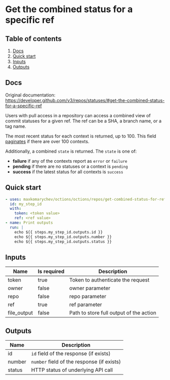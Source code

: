 # Get the combined status for a specific ref

## Table of contents

1. [Docs](#docs)
1. [Quick start](#quick-start)
1. [Inputs](#inputs)
1. [Outputs](#outputs)

<a name="quick-start" ></a>
## Docs

Original documentation: https://developer.github.com/v3/repos/statuses/#get-the-combined-status-for-a-specific-ref

Users with pull access in a repository can access a combined view of commit statuses for a given ref. The ref can be a SHA, a branch name, or a tag name.

The most recent status for each context is returned, up to 100. This field [paginates](https://developer.github.com/v3/#pagination) if there are over 100 contexts.

Additionally, a combined `state` is returned. The `state` is one of:

*   **failure** if any of the contexts report as `error` or `failure`
*   **pending** if there are no statuses or a context is `pending`
*   **success** if the latest status for all contexts is `success`


<a name="quick start" ></a>
## Quick start

```yaml
- uses: maxkomarychev/octions/octions/repos/get-combined-status-for-ref@master
  id: my_step_id
  with:
    token: <token value>
    ref: <ref value>
- name: Print outputs
  run: |
    echo ${{ steps.my_step_id.outputs.id }}
    echo ${{ steps.my_step_id.outputs.number }}
    echo ${{ steps.my_step_id.outputs.status }}
```


<a name="inputs" ></a>
## Inputs

| Name | Is required | Description |
|---|---|---|
|token|true|Token to authenticate the request
|owner|false|owner parameter
|repo|false|repo parameter
|ref|true|ref parameter
|file_output|false|Path to store full output of the action

<a name="outputs" ></a>
## Outputs

| Name | Description |
|---|---|
|id|`id` field of the response (if exists)|
|number|`number` field of the response (if exists)|
|status|HTTP status of underlying API call|

